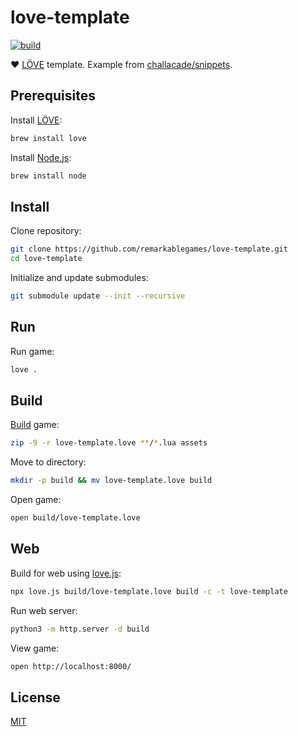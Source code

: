# love-template

[![build](https://github.com/remarkablegames/love-template/actions/workflows/build.yml/badge.svg)](https://github.com/remarkablegames/love-template/actions/workflows/build.yml)

❤️ [LÖVE](https://love2d.org/) template. Example from [challacade/snippets](https://github.com/challacade/snippets).

## Prerequisites

Install [LÖVE](http://love2d.org/#download):

```sh
brew install love
```

Install [Node.js](https://nodejs.org/):

```sh
brew install node
```

## Install

Clone repository:

```sh
git clone https://github.com/remarkablegames/love-template.git
cd love-template
```

Initialize and update submodules:

```sh
git submodule update --init --recursive
```

## Run

Run game:

```sh
love .
```

## Build

[Build](https://love2d.org/wiki/Game_Distribution) game:

```sh
zip -9 -r love-template.love **/*.lua assets
```

Move to directory:

```sh
mkdir -p build && mv love-template.love build
```

Open game:

```sh
open build/love-template.love
```

## Web

Build for web using [love.js](https://www.npmjs.com/package/love.js):

```sh
npx love.js build/love-template.love build -c -t love-template
```

Run web server:

```sh
python3 -m http.server -d build
```

View game:

```sh
open http://localhost:8000/
```

## License

[MIT](LICENSE)
